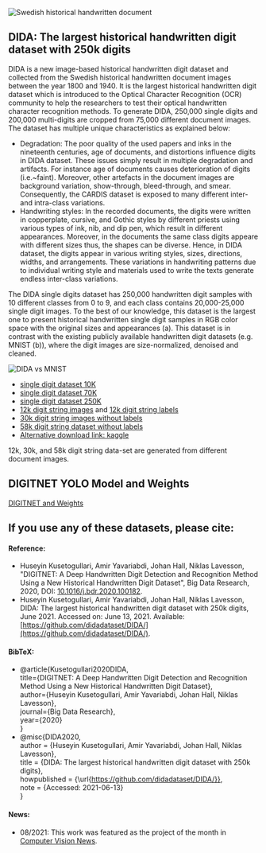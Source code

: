 ![Swedish historical handwritten document](https://ars.els-cdn.com/content/image/1-s2.0-S2214579620300502-gr001.jpg)

## DIDA: The largest historical handwritten digit dataset with 250k digits
DIDA is a new image-based historical handwritten digit dataset and collected from the Swedish historical handwritten document images between the year 1800 and 1940. It is the largest historical handwritten digit dataset which is introduced to the Optical Character Recognition (OCR) community to help the researchers to test their optical handwritten character recognition methods. To generate DIDA, 250,000 single digits and 200,000 multi-digits are cropped from 75,000 different document images. The dataset has multiple unique characteristics as explained below:

* Degradation: The poor quality of the used papers and inks in the nineteenth centuries, age of documents, and distortions influence digits in DIDA dataset. These issues simply result in multiple degradation and artifacts. For instance age of documents causes deterioration of digits (i.e.~faint). Moreover, other artefacts in the document images are background variation, show-through, bleed-through, and smear. Consequently, the CARDIS dataset is exposed to many different inter- and intra-class variations.
* Handwriting styles: In the recorded documents, the digits were written in copperplate, cursive, and Gothic styles by different priests using various types of ink, nib, and dip pen, which result in different appearances. Moreover, in the documents the same class digits appeare with different sizes thus, the shapes can be diverse. Hence, in DIDA dataset, the digits appear in various writing styles, sizes, directions, widths, and arrangements. These variations in handwriting patterns due to individual writing style and materials used to write the texts generate endless inter-class variations.

The DIDA single digits dataset has 250,000 handwritten digit samples with 10 different classes from 0 to 9, and each class contains 20,000-25,000 single digit images. To the best of our knowledge, this dataset is the largest one to present historical handwritten single digit samples in RGB color space with the original sizes and appearances (a). This dataset is in contrast with the existing publicly available handwritten digit datasets (e.g. MNIST (b)), where the digit images are size-normalized, denoised and cleaned.

![DIDA vs MNIST](https://ars.els-cdn.com/content/image/1-s2.0-S2214579620300502-gr004.jpg)

* [single digit dataset 10K](https://drive.google.com/file/d/1d-U-lxIoS5QuPEYPvHA2-Bm4pULsTb06/view?usp=sharing)
* [single digit dataset 70K](https://drive.google.com/file/d/1WOlgL8itWZ0bTelgQcORzltnaFR2vkQy/view?usp=sharing)
* [single digit dataset 250K](https://drive.google.com/file/d/1J-NZFBdxqUQuY2mu3aBexhfiY6WUFlCn/view?ts=60f97e6c) 
* [12k digit string images](https://www.kaggle.com/ayavariabdi/didadataset?select=DIDA_12000_String_Digit_Images) and [12k digit string labels](https://www.kaggle.com/ayavariabdi/didadataset?select=DIDA_12000_String_Digit_Labels.csv)
* [30k digit string images without labels](https://www.kaggle.com/ayavariabdi/didadataset?select=DIDA_30K_String_Digit_Images)
* [58k digit string dataset without labels](https://www.kaggle.com/ayavariabdi/didadataset?select=58k+Digit_String_without_label)
* [Alternative download link: kaggle](https://www.kaggle.com/ayavariabdi/didadataset)

 12k, 30k, and 58k digit string data-set are generated from different document images. 

## DIGITNET YOLO Model and Weights
[DIGITNET and Weights](https://www.kaggle.com/datasets/ayavariabdi/didadataset)

## If you use any of these datasets, please cite:
#### Reference:

* Huseyin Kusetogullari, Amir Yavariabdi, Johan Hall, Niklas Lavesson, "DIGITNET: A Deep Handwritten Digit Detection and Recognition Method Using a New Historical                  Handwritten Digit Dataset", Big Data Research, 2020, DOI: [10.1016/j.bdr.2020.100182](https://doi.org/10.1016/j.bdr.2020.100182).
* Huseyin Kusetogullari, Amir Yavariabdi, Johan Hall, Niklas Lavesson, DIDA: The largest historical handwritten digit dataset with 250k digits, June 2021. Accessed on: June 13,        2021. Available: [https://github.com/didadataset/DIDA/](https://github.com/didadataset/DIDA/). 

#### BibTeX:
* @article{Kusetogullari2020DIDA,  
           title={DIGITNET: A Deep Handwritten Digit Detection and Recognition Method Using a New Historical Handwritten Digit Dataset},  
           author={Huseyin Kusetogullari, Amir Yavariabdi, Johan Hall, Niklas Lavesson},  
           journal={Big Data Research},  
           year={2020}  
           }
* @misc{DIDA2020,  
       author = {Huseyin Kusetogullari, Amir Yavariabdi, Johan Hall, Niklas Lavesson},    
       title = {DIDA: The largest historical handwritten digit dataset with 250k digits},    
       howpublished = {\url{https://github.com/didadataset/DIDA/}},  
       note = {Accessed: 2021-06-13}  
       }
#### News:
* 08/2021: This work was featured as the project of the month in [Computer Vision News](https://www.rsipvision.com/ComputerVisionNews-2021August/28/).
